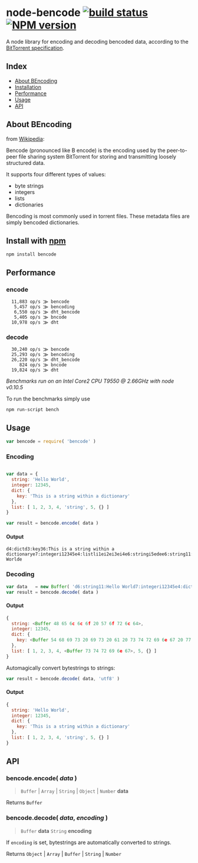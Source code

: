 
# node-bencode [![build status](https://secure.travis-ci.org/themasch/node-bencode.png)](http://travis-ci.org/themasch/node-bencode) [![NPM version](https://badge.fury.io/js/bencode.png)](https://npmjs.org/package/bencode)

A node library for encoding and decoding bencoded data,
according to the [BitTorrent specification](http://www.bittorrent.org/beps/bep_0003.html).

## Index

- [About BEncoding](#about-bencoding)
- [Installation](#install-with-npm)
- [Performance](#performance)
- [Usage](#usage)
- [API](#api)

## About BEncoding

from [Wikipedia](https://en.wikipedia.org/wiki/Bencoding):

Bencode (pronounced like B encode) is the encoding used by the peer-to-peer
file sharing system BitTorrent for storing and transmitting loosely structured data.

It supports four different types of values:
- byte strings
- integers
- lists
- dictionaries

Bencoding is most commonly used in torrent files.
These metadata files are simply bencoded dictionaries.

## Install with [npm](http://npmjs.org)

```
npm install bencode
```

## Performance

### encode
```
  11,883 op/s ⨠ bencode
   5,457 op/s ⨠ bencoding
   6,550 op/s ⨠ dht_bencode
   5,405 op/s ⨠ bncode
  10,978 op/s ⨠ dht
```

### decode
```
  30,240 op/s ⨠ bencode
  25,293 op/s ⨠ bencoding
  26,220 op/s ⨠ dht_bencode
     824 op/s ⨠ bncode
  19,824 op/s ⨠ dht
```

*Benchmarks run on an Intel Core2 CPU T9550 @ 2.66GHz with node v0.10.5*

To run the benchmarks simply use

```
npm run-script bench
```

## Usage

```javascript
var bencode = require( 'bencode' )
```

### Encoding

```javascript

var data = {
  string: 'Hello World',
  integer: 12345,
  dict: {
    key: 'This is a string within a dictionary'
  },
  list: [ 1, 2, 3, 4, 'string', 5, {} ]
}

var result = bencode.encode( data )

```

#### Output

```
d4:dictd3:key36:This is a string within a dictionarye7:integeri12345e4:listli1ei2ei3ei4e6:stringi5edee6:string11:Hello Worlde
```

### Decoding

```javascript
var data   = new Buffer( 'd6:string11:Hello World7:integeri12345e4:dictd3:key36:This is a string within a dictionarye4:litli1ei2ei3ei4e6:stringi5edeee' )
var result = bencode.decode( data )
```

#### Output

```javascript
{
  string: <Buffer 48 65 6c 6c 6f 20 57 6f 72 6c 64>,
  integer: 12345,
  dict: {
    key: <Buffer 54 68 69 73 20 69 73 20 61 20 73 74 72 69 6e 67 20 77 69 74 68 69 6e 20 61 20 64 69 63 74 69 6f 6e 61 72 79>
  },
  list: [ 1, 2, 3, 4, <Buffer 73 74 72 69 6e 67>, 5, {} ]
}
```

Automagically convert bytestrings to strings:

```javascript
var result = bencode.decode( data, 'utf8' )
```

#### Output

```javascript
{
  string: 'Hello World',
  integer: 12345,
  dict: {
    key: 'This is a string within a dictionary'
  },
  list: [ 1, 2, 3, 4, 'string', 5, {} ]
}
```

## API

### bencode.encode( *data* )

> `Buffer` | `Array` | `String` | `Object` | `Number` __data__

Returns `Buffer`

### bencode.decode( *data*, *encoding* )

> `Buffer` __data__
> `String` __encoding__

If `encoding` is set, bytestrings are
automatically converted to strings.

Returns `Object` | `Array` | `Buffer` | `String` | `Number`

